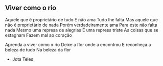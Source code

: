 ## Viver como o rio

Aquele que é proprietário de tudo
E não ama
Tudo lhe falta
Mas aquele que não é proprietário de nada
Porém verdadeiramente ama
Para este não falta nada
Mesmo uma represa de alegrias
É uma represa triste
As coisas que se estagnam
Fazem mal ao coração

Aprenda a viver como o rio
Deixe a flor onde a encontrou
E reconheça a beleza de tudo
Na beleza da flor

- Jota Teles
